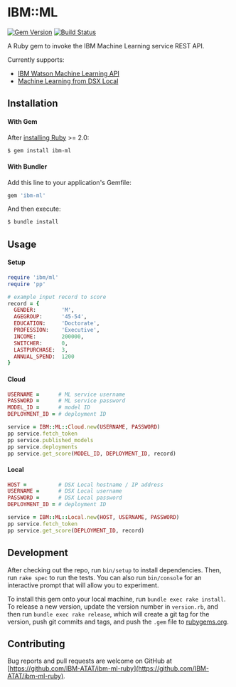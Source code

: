 # IBM::ML
[![Gem Version](https://badge.fury.io/rb/ibm-ml.svg)](https://badge.fury.io/rb/ibm-ml)
[![Build Status](https://travis-ci.org/IBM-ATAT/ibm-ml-ruby.svg?branch=master)](https://travis-ci.org/IBM-ATAT/ibm-ml-ruby)

A Ruby gem to invoke the IBM Machine Learning service REST API.

Currently supports:
- [IBM Watson Machine Learning API](https://watson-ml-api.mybluemix.net/)
- [Machine Learning from DSX Local](https://datascience.ibm.com/docs/content/local/models.html#evaluate-models-with-rest-apis)

## Installation

#### With Gem
After [installing Ruby](https://www.ruby-lang.org/en/documentation/installation/) >= 2.0:

```bash
$ gem install ibm-ml
```

#### With Bundler
Add this line to your application's Gemfile:

```ruby
gem 'ibm-ml'
```

And then execute:

```bash
$ bundle install
```

## Usage

#### Setup
```ruby
require 'ibm/ml'
require 'pp'

# example input record to score 
record = {
  GENDER:        'M',
  AGEGROUP:      '45-54',
  EDUCATION:     'Doctorate',
  PROFESSION:    'Executive',
  INCOME:        200000,
  SWITCHER:      0,
  LASTPURCHASE:  3,
  ANNUAL_SPEND:  1200
}
```

#### Cloud
```ruby
USERNAME =      # ML service username
PASSWORD =      # ML service password
MODEL_ID =      # model ID
DEPLOYMENT_ID = # deployment ID

service = IBM::ML::Cloud.new(USERNAME, PASSWORD)
pp service.fetch_token
pp service.published_models
pp service.deployments
pp service.get_score(MODEL_ID, DEPLOYMENT_ID, record)
```

#### Local
```ruby
HOST =          # DSX Local hostname / IP address
USERNAME =      # DSX Local username
PASSWORD =      # DSX Local password
DEPLOYMENT_ID = # deployment ID

service = IBM::ML::Local.new(HOST, USERNAME, PASSWORD)
pp service.fetch_token
pp service.get_score(DEPLOYMENT_ID, record)
```

## Development

After checking out the repo, run `bin/setup` to install dependencies. Then, run `rake spec` to run the tests. You can also run `bin/console` for an interactive prompt that will allow you to experiment.

To install this gem onto your local machine, run `bundle exec rake install`. To release a new version, update the version number in `version.rb`, and then run `bundle exec rake release`, which will create a git tag for the version, push git commits and tags, and push the `.gem` file to [rubygems.org](https://rubygems.org).

## Contributing

Bug reports and pull requests are welcome on GitHub at [https://github.com/IBM-ATAT/ibm-ml-ruby](https://github.com/IBM-ATAT/ibm-ml-ruby).

